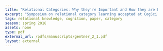 ```yaml
---
title: "Relational Categories: Why they're Important and How they are Learned"
excerpt: "Symposium on relational category learning accepted at CogSci 2018"
tags: relational knowledge, cognition, paper, category
season: spring 2018
assets: none
type: pdf
external_url: /pdfs/manuscripts/gentner_2_1.pdf
layout: external
---
```


